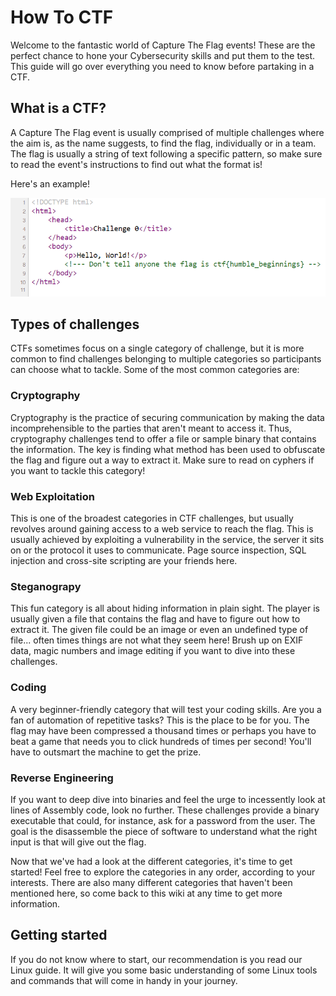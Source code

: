 # How To CTF

Welcome to the fantastic world of Capture The Flag events! These are the perfect chance to hone your Cybersecurity skills and put them to the test. This guide will go over everything you need to know before partaking in a CTF.

## What is a CTF?
A Capture The Flag event is usually comprised of multiple challenges where the aim is, as the name suggests, to find the flag, individually or in a team. The flag is usually a string of text following a specific pattern, so make sure to read the event's instructions to find out what the format is!

Here's an example!

![Example Flag Image](https://github.com/Vintrae/How-To-CTF/blob/main/images/flag_sample.png "Example Flag Image")

## Types of challenges

CTFs sometimes focus on a single category of challenge, but it is more common to find challenges belonging to multiple categories so participants can choose what to tackle. Some of the most common categories are:

### Cryptography
Cryptography is the practice of securing communication by making the data incomprehensible to the parties that aren't meant to access it. Thus, cryptography challenges tend to offer a file or sample binary that contains the information. The key is finding what method has been used to obfuscate the flag and figure out a way to extract it. Make sure to read on cyphers if you want to tackle this category!

### Web Exploitation
This is one of the broadest categories in CTF challenges, but usually revolves around gaining access to a web service to reach the flag. This is usually achieved by exploiting a vulnerability in the service, the server it sits on or the protocol it uses to communicate. Page source inspection, SQL injection and cross-site scripting are your friends here.

### Steganograpy
This fun category is all about hiding information in plain sight. The player is usually given a file that contains the flag and have to figure out how to extract it. The given file could be an image or even an undefined type of file... often times things are not what they seem here! Brush up on EXIF data, magic numbers and image editing if you want to dive into these challenges.

### Coding
A very beginner-friendly category that will test your coding skills. Are you a fan of automation of repetitive tasks? This is the place to be for you. The flag may have been compressed a thousand times or perhaps you have to beat a game that needs you to click hundreds of times per second! You'll have to outsmart the machine to get the prize.

### Reverse Engineering
If you want to deep dive into binaries and feel the urge to incessently look at lines of Assembly code, look no further. These challenges provide a binary executable that could, for instance, ask for a password from the user. The goal is the disassemble the piece of software to understand what the right input is that will give out the flag.

Now that we've had a look at the different categories, it's time to get started! Feel free to explore the categories in any order, according to your interests. There are also many different categories that haven't been mentioned here, so come back to this wiki at any time to get more information.

## Getting started
If you do not know where to start, our recommendation is you read our Linux guide. It will give you some basic understanding of some Linux tools and commands that will come in handy in your journey.




